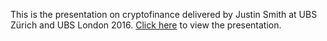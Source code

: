 This is the presentation on cryptofinance delivered by Justin Smith at UBS Zürich and UBS London 2016. [Click here](http://rusticbison.github.io/cryptofinance) to view the presentation.

